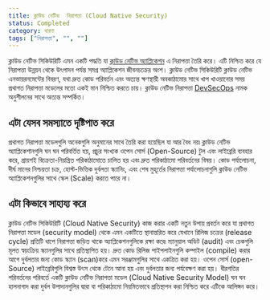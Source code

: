 ```yaml
---
title: ক্লাউড নেটিভ  নিরাপত্তা (Cloud Native Security)
status: Completed
category: ধারণা
tags: ["নিরাপত্তা", "", ""]
---
```


ক্লাউড নেটিভ সিকিউরিটি এমন একটি পদ্ধতি যা [ক্লাউড নেটিভ অ্যাপ্লিকেশন](/bn/cloud-native-apps/) এ নিরাপত্তা তৈরি করে। এটি নিশ্চিত করে যে নিরাপত্তা উন্নয়ন থেকে উৎপাদন পর্যন্ত সমগ্র অ্যাপ্লিকেশন জীবনচক্রের অংশ। ক্লাউড নেটিভ সিকিউরিটি ক্লাউড নেটিভ এনভায়রনমেন্টের বিবরণ, যথা দ্রুত কোড পরিবর্তন এবং অত্যন্ত ক্ষণস্থায়ী অবকাঠামোর সাথে খাপ খাওয়ানোর সময় প্রথাগত নিরাপত্তা মডেলের মতো একই মান নিশ্চিত করতে চায়। ক্লাউড নেটিভ নিরাপত্তা [DevSecOps](/bn/devsecops/) নামক অনুশীলনের সাথে অত্যন্ত সম্পর্কিত।

## এটা যেসব সমস্যাতে দৃষ্টিপাত করে

প্রথাগত নিরাপত্তা মডেলগুলি অনেকগুলি অনুমানের সাথে তৈরি করা হয়েছিল যা আর বৈধ নয়৷ ক্লাউড নেটিভ অ্যাপ্লিকেশানগুলি ঘন ঘন পরিবর্তিত হয়, প্রচুর সংখ্যক ওপেন সোর্স (Open-Source) টুল এবং লাইব্রেরি ব্যবহার করে, প্রায়শই বিক্রেতা-নিয়ন্ত্রিত পরিকাঠামোতে চালিত হয় এবং দ্রুত পরিকাঠামো পরিবর্তনের বিষয়। কোড পর্যালোচনা, দীর্ঘ মানের নিশ্চয়তা চক্র, হোস্ট-ভিত্তিক দুর্বলতা স্ক্যানিং, এবং শেষ মুহূর্তের নিরাপত্তা পর্যালোচনাগুলি ক্লাউড নেটিভ অ্যাপ্লিকেশনগুলির সাথে স্কেল (Scale) করতে পারে না।

## এটা কিভাবে সাহায্য করে

ক্লাউড নেটিভ সিকিউরিটি (Cloud Native Security)  কাজ করার একটি নতুন উপায় প্রবর্তন করে যা প্রথাগত নিরাপত্তা মডেল (security model) থেকে এমন একটিতে স্থানান্তরিত করে যেখানে রিলিজ চক্রের (release cycle) প্রতিটি ধাপে নিরাপত্তা জড়িত থাকে অ্যাপ্লিকেশনগুলিকে রক্ষা করে৷ ম্যানুয়াল অডিট (audit) এবং চেকগুলি মূলত স্বয়ংক্রিয় স্ক্যানগুলির সাথে প্রতিস্থাপিত হয়। দ্রুত কোড রিলিজ পাইপলাইনগুলি কম্পাইল (compile) করার আগে দুর্বলতার জন্য কোড স্ক্যান (scan)করে এমন সরঞ্জামগুলির সাথে একত্রিত করা হয়। ওপেন সোর্স (open-Source) লাইব্রেরিগুলি বিশ্বস্ত উৎস থেকে টেনে আনা হয় এবং দুর্বলতার জন্য পর্যবেক্ষণ করা হয়। ধীরগতির পরিবর্তনের পরিবর্তে একটি ক্লাউড নেটিভ নিরাপত্তা মডেল (Cloud Native Security Model) ঘন ঘন  হালনাগাদ করা দুর্বল উপাদানগুলির দ্বারা বা পরিকাঠামো নিয়মিতভাবে প্রতিস্থাপন করা নিশ্চিত করে এটিকে আলিঙ্গন করে।    
